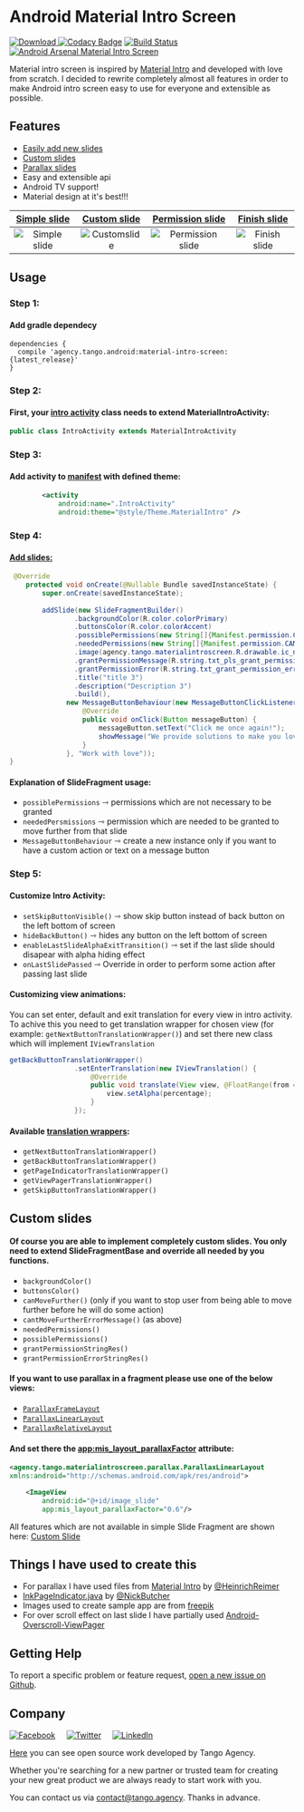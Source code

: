 # Android Material Intro Screen
 [ ![Download](https://api.bintray.com/packages/tangoagency/maven/material-intro-screen/images/download.svg) ](https://bintray.com/tangoagency/maven/material-intro-screen/_latestVersion)
[![Codacy Badge](https://api.codacy.com/project/badge/Grade/753f46972d8740d1984f8beb7d04fb9d)](https://www.codacy.com/app/TangoAgency/material-intro-screen?utm_source=github.com&utm_medium=referral&utm_content=TangoAgency/material-intro-screen&utm_campaign=badger)
[![Build Status](https://travis-ci.org/TangoAgency/material-intro-screen.svg?branch=master)](https://travis-ci.org/TangoAgency/material-intro-screen)
[![Android Arsenal Material Intro Screen](https://img.shields.io/badge/Android%20Arsenal-Material--Intro--Screen-green.svg?style=true)](http://android-arsenal.com/details/1/4368)

Material intro screen is inspired by [Material Intro] and developed with love from scratch. I decided to rewrite completely almost all features in order to make Android intro screen easy to use for everyone and extensible as possible.
## Features
  - [Easily add new slides][Intro Activity]
  - [Custom slides][Custom Slide]
  - [Parallax slides][Parallax Slide]
  - Easy and extensible api
  - Android TV support!
  - Material design at it's best!!!

| [Simple slide][SimpleSlide] | [Custom slide][Custom Slide] | [Permission slide][PermissionSlide] | [Finish slide][FinishSlide]
|:-:|:-:|:-:|:-:|
| ![Simple slide] | ![Customslide] | ![Permission slide] | ![Finish slide] |

## Usage
### Step 1:
#### Add gradle dependecy
```
dependencies {
  compile 'agency.tango.android:material-intro-screen:{latest_release}'
}
```
### Step 2:
#### First, your [intro activity][Intro Activity] class needs to extend MaterialIntroActivity:
```java
public class IntroActivity extends MaterialIntroActivity
```
### Step 3:
#### Add activity to [manifest][Manifest] with defined theme:
```xml
        <activity
            android:name=".IntroActivity"
            android:theme="@style/Theme.MaterialIntro" />
```
### Step 4: 
#### [Add slides:][Intro Activity]
```java
 @Override
    protected void onCreate(@Nullable Bundle savedInstanceState) {
        super.onCreate(savedInstanceState);
        
        addSlide(new SlideFragmentBuilder()
                .backgroundColor(R.color.colorPrimary)
                .buttonsColor(R.color.colorAccent)
                .possiblePermissions(new String[]{Manifest.permission.CALL_PHONE, Manifest.permission.READ_SMS})
                .neededPermissions(new String[]{Manifest.permission.CAMERA, Manifest.permission.ACCESS_FINE_LOCATION, Manifest.permission.ACCESS_COARSE_LOCATION})
                .image(agency.tango.materialintroscreen.R.drawable.ic_next)
                .grantPermissionMessage(R.string.txt_pls_grant_permission)
                .grantPermissionError(R.string.txt_grant_permission_error)
                .title("title 3")
                .description("Description 3")
                .build(),
              new MessageButtonBehaviour(new MessageButtonClickListener() {
                  @Override
                  public void onClick(Button messageButton) {
                      messageButton.setText("Click me once again!");
                      showMessage("We provide solutions to make you love your work");
                  }
              }, "Work with love"));
}
```
#### Explanation of SlideFragment usage:
  - ```possiblePermissions``` &#8702; permissions which are not necessary to be granted
  - ```neededPersmissions``` &#8702; permission which are needed to be granted to move further from that slide
  - ```MessageButtonBehaviour``` &#8702; create a new instance only if you want to have a custom action or text on a message button

### Step 5: 
#### Customize Intro Activity:
  - ```setSkipButtonVisible()``` &#8702; show skip button instead of back button on the left bottom of screen
  - ```hideBackButton()``` &#8702; hides any button on the left bottom of screen
  - ```enableLastSlideAlphaExitTransition()``` &#8702; set if the last slide should disapear with alpha hiding effect
  - ```onLastSlidePassed``` &#8702; Override in order to perform some action after passing last slide

#### Customizing view animations: 

You can set enter, default and exit translation for every view in intro activity. To achive this you need to get translation wrapper for chosen view (for example: ```getNextButtonTranslationWrapper()```) and set there new class which will implement ```IViewTranslation```
```java
getBackButtonTranslationWrapper()
                .setEnterTranslation(new IViewTranslation() {
                    @Override
                    public void translate(View view, @FloatRange(from = 0, to = 1.0) float percentage) {
                        view.setAlpha(percentage);
                    }
                });
```
#### Available [translation wrappers][TranslationWrapper]:
- ```getNextButtonTranslationWrapper()```
- ```getBackButtonTranslationWrapper()```
- ```getPageIndicatorTranslationWrapper()```
- ```getViewPagerTranslationWrapper()``` 
- ```getSkipButtonTranslationWrapper()``` 

## Custom slides
#### Of course you are able to implement completely custom slides. You only need to extend SlideFragmentBase and override all needed by you functions.
 - ```backgroundColor()```
 - ```buttonsColor()```
 - ```canMoveFurther()``` (only if you want to stop user from being able to move further before he will do some action)
 - ```cantMoveFurtherErrorMessage()``` (as above)
 - ```neededPermissions()```
 - ```possiblePermissions()```
 - ```grantPermissionStringRes()```
 - ```grantPermissionErrorStringRes()```
   
#### If you want to use parallax in a fragment please use one of the below views:
  - [```ParallaxFrameLayout```][ParallaxFrame]
  - [```ParallaxLinearLayout```][ParallaxLinear]
  - [```ParallaxRelativeLayout```][ParallaxRelative]

#### And set there the [app:mis_layout_parallaxFactor][ParallaxFactor] attribute:
```xml
<agency.tango.materialintroscreen.parallax.ParallaxLinearLayout
xmlns:android="http://schemas.android.com/apk/res/android">

    <ImageView
        android:id="@+id/image_slide"
        app:mis_layout_parallaxFactor="0.6"/>
```

All features which are not available in simple Slide Fragment are shown here: [Custom Slide]

## Things I have used to create this
 - For parallax I have used files from [Material Intro] by [@HeinrichReimer]
 - [InkPageIndicator.java] by [@NickButcher]
 - Images used to create sample app are from [freepik]
 - For over scroll effect on last slide I have partially used [Android-Overscroll-ViewPager]
 
## Getting Help

To report a specific problem or feature request, [open a new issue on Github](https://github.com/TangoAgency/material-intro-screen/issues/new).

## Company
 
[![Facebook](https://github.com/TangoAgency/material-intro-screen/blob/master/images/facebook.png)](https://www.facebook.com/TangoDigitalAgency)&nbsp;&nbsp;&nbsp;&nbsp;&nbsp;[![Twitter](https://github.com/TangoAgency/material-intro-screen/blob/master/images/twitter.png)](https://twitter.com/Tango_Agency)&nbsp;&nbsp;&nbsp;&nbsp;&nbsp;[![LinkedIn](https://github.com/TangoAgency/material-intro-screen/blob/master/images/linkedin.png)](https://www.linkedin.com/company/tango-digital-agency)

[Here](https://github.com/TangoAgency/) you can see open source work developed by Tango Agency.
 
Whether you're searching for a new partner or trusted team for creating your new great product we are always ready to start work with you. 

You can contact us via contact@tango.agency.
Thanks in advance.
 
[Custom Slide]: <https://github.com/TangoAgency/material-intro-screen/blob/master/app/src/main/java/agency/tango/materialintro/CustomSlide.java>
[Material Intro]: <https://github.com/HeinrichReimer/material-intro/tree/master/library/src/main/java/com/heinrichreimersoftware/materialintro/view/parallax>
[@HeinrichReimer]: <https://github.com/HeinrichReimer>
[InkPageIndicator.java]: <https://github.com/nickbutcher/plaid/blob/master/app/src/main/java/io/plaidapp/ui/widget/InkPageIndicator.java>
[@NickButcher]: <https://github.com/nickbutcher>
[freepik]: <http://www.freepik.com/>
[Simple slide]: <https://github.com/TangoAgency/material-intro-screen/blob/master/images/simple_slide.gif>
[Customslide]: <https://github.com/TangoAgency/material-intro-screen/blob/master/images/custom_slide.gif>
[Permission slide]: <https://github.com/TangoAgency/material-intro-screen/blob/master/images/permissions_slide.gif>
[Finish slide]: <https://github.com/TangoAgency/material-intro-screen/blob/master/images/finish_slide.gif>
[Intro Activity]: <https://github.com/TangoAgency/material-intro-screen/blob/master/app/src/main/java/agency/tango/materialintro/IntroActivity.java>
[Parallax Slide]: <https://github.com/TangoAgency/material-intro-screen/blob/master/app/src/main/res/layout/fragment_custom_slide.xml>
[PermissionSlide]: <https://github.com/TangoAgency/material-intro-screen/blob/master/app/src/main/java/agency/tango/materialintro/IntroActivity.java#L52>
[FinishSlide]: <https://github.com/TangoAgency/material-intro-screen/blob/master/app/src/main/java/agency/tango/materialintro/IntroActivity.java#L19>
[SimpleSlide]: <https://github.com/TangoAgency/material-intro-screen/blob/master/app/src/main/java/agency/tango/materialintro/IntroActivity.java#L43>
[ParallaxFrame]: <https://github.com/TangoAgency/material-intro-screen/blob/master/material-intro-screen/src/main/java/agency/tango/materialintroscreen/parallax/ParallaxFrameLayout.java>
[ParallaxLinear]: <https://github.com/TangoAgency/material-intro-screen/blob/master/material-intro-screen/src/main/java/agency/tango/materialintroscreen/parallax/ParallaxLinearLayout.java>
[ParallaxRelative]: <https://github.com/TangoAgency/material-intro-screen/blob/master/material-intro-screen/src/main/java/agency/tango/materialintroscreen/parallax/ParallaxRelativeLayout.java>
[ParallaxFactor]: <https://github.com/TangoAgency/material-intro-screen/blob/master/material-intro-screen/src/main/res/layout/fragment_slide.xml#L29>
[Manifest]: <https://github.com/TangoAgency/material-intro-screen/blob/master/app/src/main/AndroidManifest.xml#L28>
[TranslationWrapper]: <https://github.com/TangoAgency/material-intro-screen/blob/master/material-intro-screen/src/main/java/agency/tango/materialintroscreen/animations/ViewTranslationWrapper.java>
[Android-Overscroll-ViewPager]: <https://github.com/iamjiex/Android-Overscroll-ViewPager>